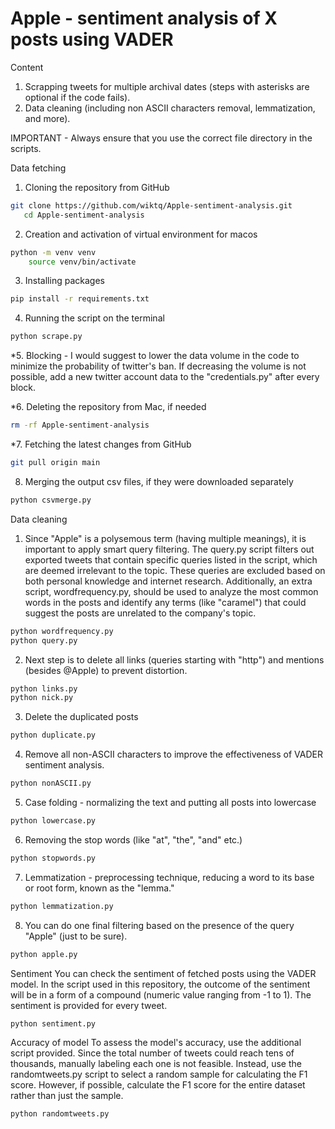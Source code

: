 # Apple - sentiment analysis of X posts using VADER

Content
1) Scrapping tweets for multiple archival dates (steps with asterisks are optional if the code fails).
2) Data cleaning (including non ASCII characters removal, lemmatization, and more).

IMPORTANT - Always ensure that you use the correct file directory in the scripts.

Data fetching
1. Cloning the repository from GitHub
```bash
git clone https://github.com/wiktq/Apple-sentiment-analysis.git
   cd Apple-sentiment-analysis
```
2. Creation and activation of virtual environment for macos
```bash
python -m venv venv
    source venv/bin/activate
```
3. Installing packages
```bash
pip install -r requirements.txt
```
4. Running the script on the terminal 
```bash
python scrape.py
```
*5. Blocking - 
I would suggest to lower the data volume in the code to minimize the probability of twitter's ban. If decreasing the volume is not possible, add a new twitter account data to the "credentials.py" after every block.

*6. Deleting the repository from Mac, if needed
```bash
rm -rf Apple-sentiment-analysis
```
*7. Fetching the latest changes from GitHub
```bash
git pull origin main
```
8. Merging the output csv files, if they were downloaded separately
```bash
python csvmerge.py
```

Data cleaning 
1. Since "Apple" is a polysemous term (having multiple meanings), it is important to apply smart query filtering. The query.py script filters out exported tweets that contain specific queries listed in the script, which are deemed irrelevant to the topic. These queries are excluded based on both personal knowledge and internet research. Additionally, an extra script, wordfrequency.py, should be used to analyze the most common words in the posts and identify any terms (like "caramel") that could suggest the posts are unrelated to the company's topic.
```bash
python wordfrequency.py
python query.py
```
2. Next step is to delete all links (queries starting with "http") and mentions (besides @Apple) to prevent distortion. 
```bash
python links.py
python nick.py
```
3. Delete the duplicated posts
```bash
python duplicate.py
```
4. Remove all non-ASCII characters to improve the effectiveness of VADER sentiment analysis.
```bash
python nonASCII.py
```
5. Case folding - normalizing the text and putting all posts into lowercase
```bash
python lowercase.py
```
6. Removing the stop words (like "at", "the", "and" etc.)
```bash
python stopwords.py
```
7. Lemmatization - preprocessing technique, reducing a word to its base or root form, known as the "lemma."
```bash
python lemmatization.py
```
8. You can do one final filtering based on the presence of the query "Apple" (just to be sure).
```bash
python apple.py
```

Sentiment
You can check the sentiment of fetched posts using the VADER model. In the script used in this repository, the outcome of the sentiment will be in a form of a compound (numeric value ranging from -1 to 1). The sentiment is provided for every tweet. 
```bash
python sentiment.py
```

Accuracy of model 
To assess the model's accuracy, use the additional script provided. Since the total number of tweets could reach tens of thousands, manually labeling each one is not feasible. Instead, use the randomtweets.py script to select a random sample for calculating the F1 score. 
However, if possible, calculate the F1 score for the entire dataset rather than just the sample.
```bash
python randomtweets.py
```


